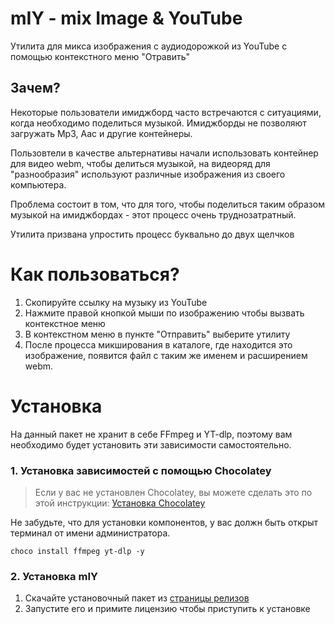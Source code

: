 # mIY - mix Image & YouTube
Утилита для микса изображения с аудиодорожкой из YouTube с помощью контекстного меню "Отравить"

## Зачем?
Некоторые пользователи имиджборд часто встречаются с ситуациями, когда необходимо поделиться музыкой. Имиджборды не позволяют загружать Mp3, Aac и другие контейнеры.

Пользовтели в качестве альтернативы начали использовать контейнер для видео webm, чтобы делиться музыкой, на видеоряд для "разнообразия" используют различные изображения из своего компьютера.

Проблема состоит в том, что для того, чтобы поделиться таким образом музыкой на имиджбордах - этот процесс очень труднозатратный.

Утилита призвана упростить процесс буквально до двух щелчков

# Как пользоваться?
1. Скопируйте ссылку на музыку из YouTube
2. Нажмите правой кнопкой мыши по изображению чтобы вызвать контекстное меню
3. В контекстном меню в пункте "Отправить" выберите утилиту
4. После процесса микширования в каталоге, где находится это изображение, появится файл с таким же именем и расширением webm.

# Установка
На данный пакет не хранит в себе FFmpeg и YT-dlp, поэтому вам необходимо будет установить эти зависимости самостоятельно.

### 1. Установка зависимостей с помощью Chocolatey
> Если у вас не установлен Chocolatey, вы можете сделать это по этой инструкции: [Установка Chocolatey](https://chocolatey.org/install "Установка Chocolatey")

Не забудьте, что для установки компонентов, у вас должн быть открыт терминал от имени администратора.

`choco install ffmpeg yt-dlp -y`

### 2. Установка mIY
1. Скачайте установочный пакет из [страницы релизов](https://github.com/nanCreate/mIY/releases "страницы релизов")
2. Запустите его и примите лицензию чтобы приступить к установке
